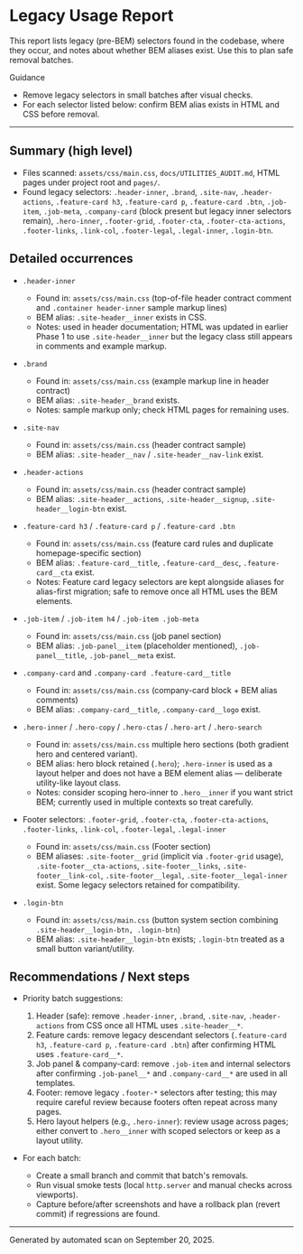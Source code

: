 # Legacy Usage Report

This report lists legacy (pre-BEM) selectors found in the codebase, where they occur, and notes about whether BEM aliases exist. Use this to plan safe removal batches.

Guidance

- Remove legacy selectors in small batches after visual checks.
- For each selector listed below: confirm BEM alias exists in HTML and CSS before removal.

---

## Summary (high level)

- Files scanned: `assets/css/main.css`, `docs/UTILITIES_AUDIT.md`, HTML pages under project root and `pages/`.
- Found legacy selectors: `.header-inner`, `.brand`, `.site-nav`, `.header-actions`, `.feature-card h3`, `.feature-card p`, `.feature-card .btn`, `.job-item`, `.job-meta`, `.company-card` (block present but legacy inner selectors remain), `.hero-inner`, `.footer-grid`, `.footer-cta`, `.footer-cta-actions`, `.footer-links`, `.link-col`, `.footer-legal`, `.legal-inner`, `.login-btn`.

## Detailed occurrences

- `.header-inner`

  - Found in: `assets/css/main.css` (top-of-file header contract comment and `.container header-inner` sample markup lines)
  - BEM alias: `.site-header__inner` exists in CSS.
  - Notes: used in header documentation; HTML was updated in earlier Phase 1 to use `.site-header__inner` but the legacy class still appears in comments and example markup.

- `.brand`

  - Found in: `assets/css/main.css` (example markup line in header contract)
  - BEM alias: `.site-header__brand` exists.
  - Notes: sample markup only; check HTML pages for remaining uses.

- `.site-nav`

  - Found in: `assets/css/main.css` (header contract sample)
  - BEM alias: `.site-header__nav` / `.site-header__nav-link` exist.

- `.header-actions`

  - Found in: `assets/css/main.css` (header contract sample)
  - BEM alias: `.site-header__actions`, `.site-header__signup`, `.site-header__login-btn` exist.

- `.feature-card h3` / `.feature-card p` / `.feature-card .btn`

  - Found in: `assets/css/main.css` (feature card rules and duplicate homepage-specific section)
  - BEM alias: `.feature-card__title`, `.feature-card__desc`, `.feature-card__cta` exist.
  - Notes: Feature card legacy selectors are kept alongside aliases for alias-first migration; safe to remove once all HTML uses the BEM elements.

- `.job-item` / `.job-item h4` / `.job-item .job-meta`

  - Found in: `assets/css/main.css` (job panel section)
  - BEM alias: `.job-panel__item` (placeholder mentioned), `.job-panel__title`, `.job-panel__meta` exist.

- `.company-card` and `.company-card .feature-card__title`

  - Found in: `assets/css/main.css` (company-card block + BEM alias comments)
  - BEM alias: `.company-card__title`, `.company-card__logo` exist.

- `.hero-inner` / `.hero-copy` / `.hero-ctas` / `.hero-art` / `.hero-search`

  - Found in: `assets/css/main.css` multiple hero sections (both gradient hero and centered variant).
  - BEM alias: hero block retained (`.hero`); `.hero-inner` is used as a layout helper and does not have a BEM element alias — deliberate utility-like layout class.
  - Notes: consider scoping hero-inner to `.hero__inner` if you want strict BEM; currently used in multiple contexts so treat carefully.

- Footer selectors: `.footer-grid`, `.footer-cta`, `.footer-cta-actions`, `.footer-links`, `.link-col`, `.footer-legal`, `.legal-inner`

  - Found in: `assets/css/main.css` (Footer section)
  - BEM aliases: `.site-footer__grid` (implicit via `.footer-grid` usage), `.site-footer__cta-actions`, `.site-footer__links`, `.site-footer__link-col`, `.site-footer__legal`, `.site-footer__legal-inner` exist. Some legacy selectors retained for compatibility.

- `.login-btn`
  - Found in: `assets/css/main.css` (button system section combining `.site-header__login-btn, .login-btn`)
  - BEM alias: `.site-header__login-btn` exists; `.login-btn` treated as a small button variant/utility.

## Recommendations / Next steps

- Priority batch suggestions:

  1. Header (safe): remove `.header-inner`, `.brand`, `.site-nav`, `.header-actions` from CSS once all HTML uses `.site-header__*`.
  2. Feature cards: remove legacy descendant selectors (`.feature-card h3`, `.feature-card p`, `.feature-card .btn`) after confirming HTML uses `.feature-card__*`.
  3. Job panel & company-card: remove `.job-item` and internal selectors after confirming `.job-panel__*` and `.company-card__*` are used in all templates.
  4. Footer: remove legacy `.footer-*` selectors after testing; this may require careful review because footers often repeat across many pages.
  5. Hero layout helpers (e.g., `.hero-inner`): review usage across pages; either convert to `.hero__inner` with scoped selectors or keep as a layout utility.

- For each batch:
  - Create a small branch and commit that batch's removals.
  - Run visual smoke tests (local `http.server` and manual checks across viewports).
  - Capture before/after screenshots and have a rollback plan (revert commit) if regressions are found.

---

Generated by automated scan on September 20, 2025.
